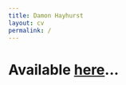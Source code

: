 ```yaml
---
title: Damon Hayhurst
layout: cv
permalink: /
---
```


# Available [here](https://damonhayhurst.github.io/cv/)...